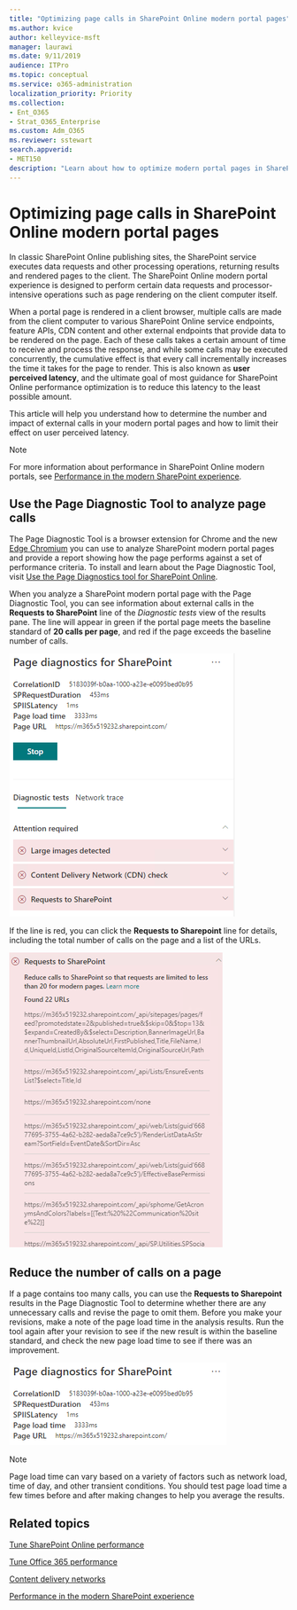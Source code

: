 ```yaml
---
title: "Optimizing page calls in SharePoint Online modern portal pages"
ms.author: kvice
author: kelleyvice-msft
manager: laurawi
ms.date: 9/11/2019
audience: ITPro
ms.topic: conceptual
ms.service: o365-administration
localization_priority: Priority
ms.collection: 
- Ent_O365
- Strat_O365_Enterprise
ms.custom: Adm_O365
ms.reviewer: sstewart
search.appverid:
- MET150
description: "Learn about how to optimize modern portal pages in SharePoint Online by limiting the number of calls to SharePoint Online service endpoints."
---
```


# Optimizing page calls in SharePoint Online modern portal pages

In classic SharePoint Online publishing sites, the SharePoint service executes data requests and other processing operations, returning results and rendered pages to the client. The SharePoint Online modern portal experience is designed to perform certain data requests and processor-intensive operations such as page rendering on the client computer itself.

When a portal page is rendered in a client browser, multiple calls are made from the client computer to various SharePoint Online service endpoints, feature APIs, CDN content and other external endpoints that provide data to be rendered on the page. Each of these calls takes a certain amount of time to receive and process the response, and while some calls may be executed concurrently, the cumulative effect is that every call incrementally increases the time it takes for the page to render. This is also known as **user perceived latency**, and the ultimate goal of most guidance for SharePoint Online performance optimization is to reduce this latency to the least possible amount.

This article will help you understand how to determine the number and impact of external calls in your modern portal pages and how to limit their effect on user perceived latency.

>[!NOTE]
>For more information about performance in SharePoint Online modern portals, see [Performance in the modern SharePoint experience](https://docs.microsoft.com/en-us/sharepoint/modern-experience-performance).

## Use the Page Diagnostic Tool to analyze page calls

The Page Diagnostic Tool is a browser extension for Chrome and the new [Edge Chromium](https://www.microsoftedgeinsider.com/en-us/download?form=MI13E8&OCID=MI13E8) you can use to analyze SharePoint modern portal pages and provide a report showing how the page performs against a set of performance criteria. To install and learn about the Page Diagnostic Tool, visit [Use the Page Diagnostics tool for SharePoint Online](page-diagnostics-for-spo.md).

When you analyze a SharePoint modern portal page with the Page Diagnostic Tool, you can see information about external calls in the **Requests to SharePoint** line of the _Diagnostic tests_ view of the results pane. The line will appear in green if the portal page meets the baseline standard of **20 calls per page**, and red if the page exceeds the baseline number of calls.

![Page Diagnostic Tool results](media/modern-service-request-optimization/pagediag-results.png)

If the line is red, you can click the **Requests to Sharepoint** line for details, including the total number of calls on the page and a list of the URLs.

![Requests to SharePoint results](media/modern-service-request-optimization/pagediag-requests.png)

## Reduce the number of calls on a page

If a page contains too many calls, you can use the **Requests to Sharepoint** results in the Page Diagnostic Tool to determine whether there are any unnecessary calls and revise the page to omit them. Before you make your revisions, make a note of the page load time in the analysis results. Run the tool again after your revision to see if the new result is within the baseline standard, and check the new page load time to see if there was an improvement.

![Page load time results](media/modern-service-request-optimization/pagediag-page-load-time.png)

>[!NOTE]
>Page load time can vary based on a variety of factors such as network load, time of day, and other transient conditions. You should test page load time a few times before and after making changes to help you average the results.

## Related topics

[Tune SharePoint Online performance](tune-sharepoint-online-performance.md)

[Tune Office 365 performance](tune-office-365-performance.md)

[Content delivery networks](content-delivery-networks.md)

[Performance in the modern SharePoint experience](https://docs.microsoft.com/en-us/sharepoint/modern-experience-performance.md)
